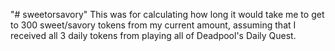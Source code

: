 "# sweetorsavory" 
This was for calculating how long it would take me to get to 300 sweet/savory tokens from my current amount, assuming that I received all 3 daily tokens from playing all of Deadpool's Daily Quest.
